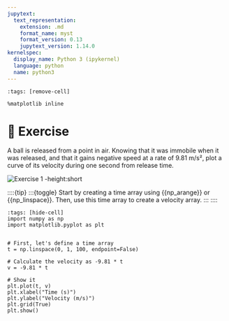 ```yaml
---
jupytext:
  text_representation:
    extension: .md
    format_name: myst
    format_version: 0.13
    jupytext_version: 1.14.0
kernelspec:
  display_name: Python 3 (ipykernel)
  language: python
  name: python3
---
```


```{code-cell} ipython3
:tags: [remove-cell]

%matplotlib inline
```

# 💪 Exercise

A ball is released from a point in air. Knowing that it was immobile when it was released, and that it gains negative speed at a rate of 9.81 m/s², plot a curve of its velocity during one second from release time.

![Exercise 1 -height:short](_static/images/ball_vertical_speed.png)

::::{tip}
:::{toggle}
Start by creating a time array using {{np_arange}} or {{np_linspace}}. Then, use this time array to create a velocity array.
:::
::::

```{code-cell} ipython3
:tags: [hide-cell]
import numpy as np
import matplotlib.pyplot as plt


# First, let's define a time array
t = np.linspace(0, 1, 100, endpoint=False)

# Calculate the velocity as -9.81 * t
v = -9.81 * t

# Show it
plt.plot(t, v)
plt.xlabel("Time (s)")
plt.ylabel("Velocity (m/s)")
plt.grid(True)
plt.show()
```
